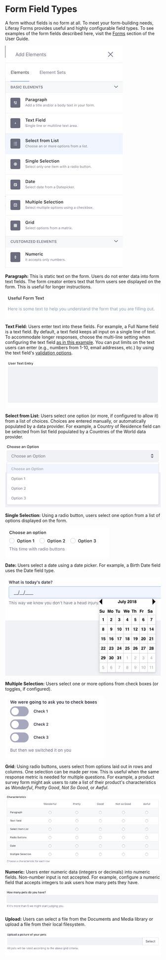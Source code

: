 # Form Field Types [](id=form-field-types)

A form without fields is no form at all. To meet your form-building needs,
Liferay Forms provides useful and highly configurable field types. To see
examples of the form fields described here, visit the 
[Forms](/discover/portal/-/knowledge_base/7-1/forms)
section of the User Guide.

![Figure 1: Out-of-the-box form field types.](../images/forms-field-types.png)

**Paragraph:** This is static text on the form. Users do not enter data into 
form text fields. The form creator enters text that form users see displayed on 
the form. This is useful for longer instructions. 

![Figure 2: A form text field.](../images/forms-paragraph.png)

**Text Field:** Users enter text into these fields. For example, a Full Name 
field is a text field. By default, a text field keeps all input on a single line 
of text. To accommodate longer responses, choose the multi-line setting when 
configuring the text field 
[as in this example](/discover/portal/-/knowledge_base/7-1/creating-and-managing-forms#building-a-form). 
You can put limits on the text users can enter (e.g., numbers from 1-10, email 
addresses, etc.) by using the text field's 
[validation options](/discover/portal/-/knowledge_base/7-1/validating-text-and-numeric-fields). 

![Figure 3: A multiline text form.](../images/forms-multiline.png)

**Select from List:** Users select one option (or more, if configured to allow 
it) from a list of choices. Choices are entered manually, or automatically 
populated by a data provider. For example, a Country of Residence field can be 
selected from list field populated by a Countries of the World data provider. 

![Figure 4: A select from list field.](../images/forms-select-list.png)

**Single Selection:** Using a radio button, users select one option from a list 
of options displayed on the form. 

![Figure 5: A single selection field.](../images/forms-single-selection.png)

**Date:** Users select a date using a date picker. For example, a Birth Date 
field uses the Date field type.

![Figure 6: A date field.](../images/forms-date.png)

**Multiple Selection:** Users select one or more options from check boxes (or 
toggles, if configured).

![Figure 7: A multiple selection field using a toggle.](../images/forms-switcher.png)

**Grid:** Using radio buttons, users select from options laid out in rows and 
columns. One selection can be made per row. This is useful when the same 
response metric is needed for multiple questions. For example, a product survey 
form might ask users to rate a list of their product's characteristics as 
*Wonderful*, *Pretty Good*, *Not So Good*, or *Awful*. 

![Figure 8: A grid field.](../images/forms-grid.png)

**Numeric:** Users enter numeric data (integers or decimals) into numeric 
fields. Non-number input is not accepted. For example, configure a numeric field 
that accepts integers to ask users how many pets they have. 

![Figure 9: A numeric field.](../images/forms-numeric.png)

**Upload:** Users can select a file from the Documents and Media library or 
upload a file from their local filesystem. 

![Figure 10: An upload field.](../images/forms-upload.png)
